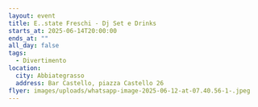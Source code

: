 ```yaml
---
layout: event
title: E..state Freschi - Dj Set e Drinks
starts_at: 2025-06-14T20:00:00
ends_at: ""
all_day: false
tags:
  - Divertimento
location:
  city: Abbiategrasso
  address: Bar Castello, piazza Castello 26
flyer: images/uploads/whatsapp-image-2025-06-12-at-07.40.56-1-.jpeg
---
```


